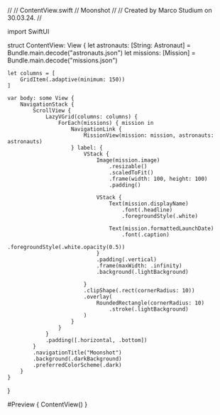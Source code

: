 //
//  ContentView.swift
//  Moonshot
//
//  Created by Marco Studium on 30.03.24.
//

import SwiftUI

struct ContentView: View {
    let astronauts: [String: Astronaut] = Bundle.main.decode("astronauts.json")
    let missions: [Mission] = Bundle.main.decode("missions.json")
    
    let columns = [
        GridItem(.adaptive(minimum: 150))
    ]
    
    var body: some View {
        NavigationStack {
            ScrollView {
                LazyVGrid(columns: columns) {
                    ForEach(missions) { mission in
                        NavigationLink {
                            MissionView(mission: mission, astronauts: astronauts)
                        } label: {
                            VStack {
                                Image(mission.image)
                                    .resizable()
                                    .scaledToFit()
                                    .frame(width: 100, height: 100)
                                    .padding()
                                
                                VStack {
                                    Text(mission.displayName)
                                        .font(.headline)
                                        .foregroundStyle(.white)
                                    
                                    Text(mission.formattedLaunchDate)
                                        .font(.caption)
                                        .foregroundStyle(.white.opacity(0.5))
                                }
                                .padding(.vertical)
                                .frame(maxWidth: .infinity)
                                .background(.lightBackground)
                                
                            }
                            .clipShape(.rect(cornerRadius: 10))
                            .overlay(
                                RoundedRectangle(cornerRadius: 10)
                                    .stroke(.lightBackground)
                            )
                        }
                    }
                }
                .padding([.horizontal, .bottom])
            }
            .navigationTitle("Moonshot")
            .background(.darkBackground)
            .preferredColorScheme(.dark)
        }
    }
}

#Preview {
    ContentView()
}
